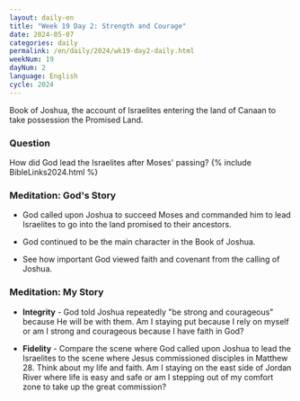 ```yaml
---
layout: daily-en
title: "Week 19 Day 2: Strength and Courage"
date: 2024-05-07
categories: daily
permalink: /en/daily/2024/wk19-day2-daily.html
weekNum: 19
dayNum: 2
language: English
cycle: 2024
---
```


Book of Joshua, the account of Israelites entering the land of Canaan to take possession the Promised Land.
### Question     
How did God lead the Israelites after Moses' passing?
{% include BibleLinks2024.html %} 

### Meditation: God's Story   
+ God called upon Joshua to succeed Moses and commanded him to lead Israelites to go into the land promised to their ancestors. 

+ God continued to be the main character in the Book of Joshua. 

+ See how important God viewed faith and covenant from the calling of Joshua. 

### Meditation: My Story   
+ **Integrity** - God told Joshua repeatedly "be strong and courageous" because He will be with them. Am I staying put because I rely on myself or am I strong and courageous because I have faith in God? 

+ **Fidelity** - Compare the scene where God called upon Joshua to lead the Israelites to the scene where Jesus commissioned disciples in Matthew 28. Think about my life and faith. Am I staying on the east side of Jordan River where life is easy and safe or am I stepping out of my comfort zone to take up the great commission? 
